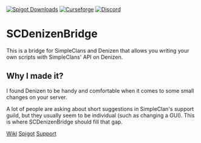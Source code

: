 [![Spigot Downloads](https://img.shields.io/spiget/downloads/105250?label=Spigot%20Downloads&style=flat-square)](https://www.spigotmc.org/resources/scdenizenbridge.105250/)
[![Curseforge](https://cf.way2muchnoise.eu/title/scdenizenbridge.svg?badge_style=flat)](https://www.curseforge.com/minecraft/bukkit-plugins/scdenizenbridge)
[![Discord](https://img.shields.io/discord/719557355917934613?label=discord&logo=discord&style=flat-square)](https://discord.gg/CkNwgdE)

# SCDenizenBridge
This is a bridge for SimpleClans and Denizen that allows you writing your own
scripts with SimpleClans' API on Denizen.
## Why I made it?
I found Denizen to be handy and comfortable when it comes to some small changes on your server.

A lot of people are asking about short suggestions in SimpleClan's support guild,
but they usually seem to be individual (such as changing a GUI).
This is where SCDenizenBridge should fill that gap.

[Wiki](https://wiki.roinujnosde.me/scdenizenbridge/)
[Spigot](https://www.spigotmc.org/resources/scdenizenbridge.105250/)
[Support](https://discord.gg/CkNwgdE)
